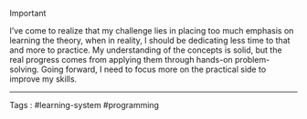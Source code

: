 > [!important] 
>I’ve come to realize that my challenge lies in placing too much emphasis on learning the theory, when in reality, I should be dedicating less time to that and more to practice. My understanding of the concepts is solid, but the real progress comes from applying them through hands-on problem-solving. Going forward, I need to focus more on the practical side to improve my skills.



___
Tags : #learning-system #programming 